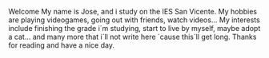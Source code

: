 Welcome
My name is Jose, and i study on the IES San Vicente.
My hobbies are playing videogames, going out with friends, watch videos...
My interests include finishing the grade i´m studying, start to live by myself, maybe adopt a cat... and many more that i´ll not write here ´cause this´ll get long.
Thanks for reading and have a nice day.
